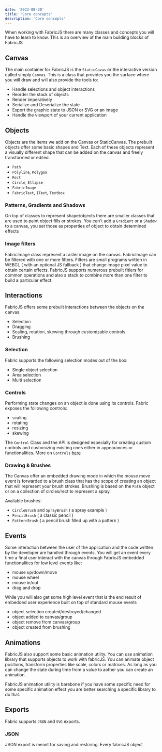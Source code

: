 ```yaml
---
date: '2023-08-20'
title: 'Core concepts'
description: 'Core concepts'
---
```


When working with FabricJS there are many classes and concepts you will have to learn to know.
This is an overview of the main building blocks of FabricJS

## Canvas

The main container for FabricJS is the `StaticCavas` or the interactive version called simply `Canvas`.
This is a class that provides you the surface where you will draw and will also provide the tools to:

- Handle selections and object interactions
- Reorder the stack of objects
- Render imperatively
- Serialize and Deserialize the state
- Export the graphic state to JSON or SVG or an image
- Handle the viewport of your current application

## Objects

Objects are the items we add on the Canvas or StaticCanvas.
The prebuilt objects offer some basic shapes and Text.
Each of these objects represent a visually different shape that can be added on the canvas and freely transformed or edited.

- `Path`
- `Polyline`, `Polygon`
- `Rect`
- `Circle`, `Ellipse`
- `FabricImage`
- `FabricText`, `IText`, `Textbox`

### Patterns, Gradients and Shadows

On top of classes to represent shape/objects there are smaller classes that are used to paint object fills or strokes.
You can't add a `Gradient` or a `Shadow` to a canvas, you set those as properties of object to obtain determined effects

### Image filters

FabricImage class represent a raster image on the canvas.
FabricImage can be filtered with one or more filters.
Filters are small programs written in WEBGL ( with an optional JS fallback ) that change image pixel value to obtain certain effects.
FabricJS supports numerous prebuilt fitlers for common operations and also a stack to combine more than one filter to build a particular effect.

## Interactions

FabricJS offers some prebuilt interactions between the objects on the canvas
- Selection
- Dragging
- Scaling, rotation, skewing through customizable controls
- Brushing

### Selection

Fabric supports the following selection modes out of the box:

- Single object selection
- Area selection
- Multi selection

### Controls

Performing state changes on an object is done using its controls.
Fabric exposes the following controls:

- scaling
- rotating
- resizing
- skewing

The `Control` Class and the API is designed especially for creating custom controls and customizing existing ones either in appearances or functionalities. More on `Controls` [here](/docs/configuring-controls/)

### Drawing & Brushes

The Canvas offer an embedded drawing mode in which the mouse move event is forwarded to a brush class that has the scope of creating an object that will represent your brush strokes. Brushing is based on the `Path` object or on a collection of circles/rect to represent a spray.

Available brushes:

- `CircleBrush` and `SprayBrush` ( a spray example )
- `PencilBrush` ( a classic pencil )
- `PatternBrush` ( a pencil brush filled up with a pattern )

## Events

Some interaction between the user of the application and the code written by the developer are handled through events.
You will get an event every time a final user interact with the canvas through FabricJS embedded functionalities for low level events like:

- mouse up/down/move
- mouse wheel
- mouse in/out
- drag and drop

While you will also get some high level event that is the end result of embedded user experience built on top of standard mouse events

- object selection created/destroyed/changed
- object added to canvas/group
- object remove from canvas/group
- object created from brushing

## Animations

FabricJS also support some basic animation utility.
You can use animation library that supports objects to work with fabricJS.
You can animate object positions, transform properties like scale, colors or matrices.
As long as you can change the state during time from a value to aother you can create an animation.

FabricJS animation utility is barebone if you have some specific need for some specific animation effect you are better searching a specific library to do that.

## Exports

Fabric supports `JSON` and `SVG` exports.

### JSON

JSON export is meant for saving and restoring.
Every fabricJS object 
